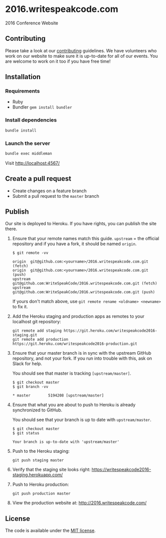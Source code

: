 # 2016.writespeakcode.com
2016 Conference Website

## Contributing

Please take a look at our [contributing](CONTRIBUTE.md) guidelines. We have volunteers who work on our website to make sure it is up-to-date for all of our events. You are welcome to work on it too if you have free time!

## Installation

### Requirements

- Ruby
- Bundler `gem install bundler`

### Install dependencies

```bash
bundle install
```

### Launch the server

```bash
bundle exec middleman
```

Visit [http://localhost:4567/](http://localhost:4567/)

## Create a pull request

- Create changes on a feature branch
- Submit a pull request to the `master` branch

## Publish

Our site is deployed to Heroku. If you have rights, you can publish
the site there.

1. Ensure that your remote names match this guide. `upstream` = the official repository
    and if you have a fork, it should be named `origin`.

    ```
    $ git remote -vv

    origin	git@github.com:<yourname>/2016.writespeakcode.com.git (fetch)
    origin	git@github.com:<yourname>/2016.writespeakcode.com.git (push)
    upstream	git@github.com:WriteSpeakCode/2016.writespeakcode.com.git (fetch)
    upstream	git@github.com:WriteSpeakCode/2016.writespeakcode.com.git (push)
    ```

    If yours don't match above, use `git remote rename <oldname> <newname>` to fix it.

2. Add the Heroku staging and production apps as remotes to your localhost
    git repository:

    ```
    git remote add staging https://git.heroku.com/writespeakcode2016-staging.git
    git remote add production https://git.heroku.com/writespeakcode2016-production.git
    ```

3. Ensure that your master branch is in sync with the upstream GitHub repository,
    and not your fork. If you run into trouble with this, ask on Slack for help.

    You should see that master is tracking `[upstream/master]`.

    ```
    $ git checkout master
    $ git branch -vv

    * master        5194208 [upstream/master]
    ```

4. Ensure that what you are about to push to Heroku is already synchronized to GitHub.

    You should see that your branch is up to date with `upstream/master`.
    ```
    $ git checkout master
    $ git status

    Your branch is up-to-date with 'upstream/master'
    ```

5. Push to the Heroku staging:

    ```
    git push staging master
    ```

6. Verify that the staging site looks right: https://writespeakcode2016-staging.herokuapp.com/

7. Push to Heroku production:

    ```
    git push production master
    ```

8. View the production website at: http://2016.writespeakcode.com/

## License

The code is available under the [MIT license](MIT-LICENSE).

